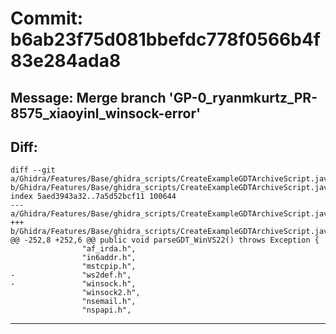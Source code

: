 # Commit: b6ab23f75d081bbefdc778f0566b4f83e284ada8
## Message: Merge branch 'GP-0_ryanmkurtz_PR-8575_xiaoyinl_winsock-error'
## Diff:
```
diff --git a/Ghidra/Features/Base/ghidra_scripts/CreateExampleGDTArchiveScript.java b/Ghidra/Features/Base/ghidra_scripts/CreateExampleGDTArchiveScript.java
index 5aed3943a32..7a5d52bcf11 100644
--- a/Ghidra/Features/Base/ghidra_scripts/CreateExampleGDTArchiveScript.java
+++ b/Ghidra/Features/Base/ghidra_scripts/CreateExampleGDTArchiveScript.java
@@ -252,8 +252,6 @@ public void parseGDT_WinVS22() throws Exception {
 				"af_irda.h",
 				"in6addr.h",
 				"mstcpip.h",
-				"ws2def.h",
-				"winsock.h",
 				"winsock2.h",
 				"nsemail.h",
 				"nspapi.h",
```
-----------------------------------
